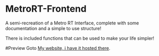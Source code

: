 # MetroRT-Frontend
A semi-recreation of a Metro RT Interface, complete with some documentation and a simple to use structure!

There is included functions that can be used to make your life simpler!

#Preview
Goto [My website, i have it hosted there](http://callumcarmicheal.com/Projects/MetroRT-Frontend/dashboard.php).